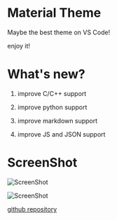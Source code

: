 # Material Theme
Maybe the best theme on VS Code! 

enjoy it!

# What's new?
1. improve C/C++ support 

2. improve python support 

3. improve markdown support 

4. improve JS and JSON support

# ScreenShot
![ScreenShot](https://raw.githubusercontent.com/Binaryify/Material-Theme-vscode/master/static/screenshot1.png)

![ScreenShot](https://raw.githubusercontent.com/Binaryify/Material-Theme-vscode/master/static/screenshot2.png)


[github repository](https://github.com/Binaryify/Material-Theme-vscode)